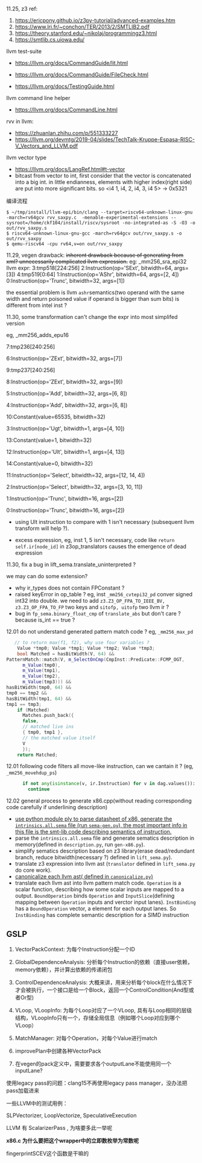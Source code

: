 11.25, z3 ref:

1. https://ericpony.github.io/z3py-tutorial/advanced-examples.htm
2. https://www.lri.fr/~conchon/TER/2013/2/SMTLIB2.pdf
3. https://theory.stanford.edu/~nikolaj/programmingz3.html
4. https://smtlib.cs.uiowa.edu/

llvm test-suite

* https://llvm.org/docs/CommandGuide/lit.html

* https://llvm.org/docs/CommandGuide/FileCheck.html
* https://llvm.org/docs/TestingGuide.html

llvm command line helper

* https://llvm.org/docs/CommandLine.html

rvv in llvm:

* https://zhuanlan.zhihu.com/p/551333227
* https://llvm.org/devmtg/2019-04/slides/TechTalk-Kruppe-Espasa-RISC-V_Vectors_and_LLVM.pdf

llvm vector type

* https://llvm.org/docs/LangRef.html#t-vector
* bitcast from vector to int, first consider that the vector is concatenated into a big int. in little endianness, elements with higher index(right side) are put into more significant bits. so \<i4 1, i4, 2, i4, 3, i4 5\> -> 0x5321

编译流程

```shel
$ ~/tmp/install/llvm-epi/bin/clang --target=riscv64-unknown-linux-gnu -march=rv64gcv rvv_saxpy.c  -menable-experimental-extensions --sysroot=/home/ckf104/install/riscv/sysroot -no-integrated-as -S -O3 -o out/rvv_saxpy.s
$ riscv64-unknown-linux-gnu-gcc -march=rv64gcv out/rvv_saxpy.s -o out/rvv_saxpy
$ qemu-riscv64 -cpu rv64,v=on out/rvv_saxpy

```



11.29, vegen drawback:
~~inherent drawback because of generating from xml? unnecessarily complicated llvm expression.~~
eg: _mm256_sra_epi32
llvm expr:
3:tmp518[224:256]
2:Instruction(op='SExt', bitwidth=64, args=[3])
4:tmp519[0:64]
1:Instruction(op='AShr', bitwidth=64, args=[2, 4])
0:Instruction(op='Trunc', bitwidth=32, args=[1])

the essential problem is llvm `ashr`semantics(two operand with the same width and return poisoned value if operand is bigger than sum bits) is different from intel inst ?



11.30, some transformation can't change the expr into most simplifed version

eg, _mm256_adds_epu16

7:tmp236[240:256]

6:Instruction(op='ZExt', bitwidth=32, args=[7])

9:tmp237[240:256]

8:Instruction(op='ZExt', bitwidth=32, args=[9])

5:Instruction(op='Add', bitwidth=32, args=[6, 8])

4:Instruction(op='Add', bitwidth=32, args=[6, 8])

10:Constant(value=65535, bitwidth=32)

3:Instruction(op='Ugt', bitwidth=1, args=[4, 10])

13:Constant(value=1, bitwidth=32)

12:Instruction(op='Ult', bitwidth=1, args=[4, 13])

14:Constant(value=0, bitwidth=32)

11:Instruction(op='Select', bitwidth=32, args=[12, 14, 4])

2:Instruction(op='Select', bitwidth=32, args=[3, 10, 11])

1:Instruction(op='Trunc', bitwidth=16, args=[2])

0:Instruction(op='Trunc', bitwidth=16, args=[2])

* using Ult instruction to compare with 1 isn't necessary (subsequent llvm transform will help ?).

* excess expression, eg, inst 1, 5 isn't necessary, code like `return self.ir[node_id]` in z3op_translators causes the emergence of dead expression 



11.30, fix a bug in lift_sema.translate_uninterpreted ? 

we may can do some extension?

* why ir_types does not contain FPConstant ?
* raised keyError in op_table ? eg, inst `_mm256_cvtepi32_pd` conver signed int32 into double. we need to add `z3.Z3_OP_FPA_TO_IEEE_BV, z3.Z3_OP_FPA_TO_FP` two keys and `sitofp, uitofp` two llvm ir ?
* bug in `fp_sema.binary_float_cmp` of `translate_abs` but don't care ? because is_int == true ?



12.01 do not understand generated pattern match code ? eg, `_mm256_max_pd`

```cpp	
   // to return max(f1, f2), why use four variables ? 
	Value *tmp0; Value *tmp1; Value *tmp2; Value *tmp3;
    bool Matched = hasBitWidth(V, 64) &&
PatternMatch::match(V, m_SelectOnCmp(CmpInst::Predicate::FCMP_OGT,
      m_Value(tmp0),
      m_Value(tmp1),
      m_Value(tmp2),
      m_Value(tmp3))) &&
hasBitWidth(tmp0, 64) &&
tmp0 == tmp2 &&
hasBitWidth(tmp1, 64) &&
tmp1 == tmp3;
    if (Matched)
      Matches.push_back({
      false,
      // matched live ins
      { tmp0, tmp1 },
      // the matched value itself
      V
      });
    return Matched;
```

12.01 following code filters all move-like instruction, can we cantain it ? (eg, `_mm256_movehdup_ps`)

```python
      if not any(isinstance(v, ir.Instruction) for v in dag.values()):
        continue
```



12.02  general process to generate x86.cpp(without reading corresponding code carefully if  underlining description)

* <u>use python module ply to  parse datasheet of x86, generate the `intrinsics.all.sema` file (run `sema-gen.py`), the most important info in this file is the smt-lib code describing semantics of instruction.</u>
* parse the `intrinsics.all.sema` file and generate sematics description in memory(defined in `description.py`, run `gen-x86.py`).
* simplify sematics description based on z3 library(erase dead/redundant branch, reduce bitwidth(necessary ?) defined in `lift_sema.py`).
* translate z3 expression into llvm ast (`translator` defined in `lift_sema.py` do core work). 
* <u>canonicalize each llvm ast( defined in `canonicalize.py`)</u>
* translate each llvm ast into llvm pattern match code. `Operation` is a scalar function, describing how some scalar inputs are mapped to a output. `BoundOperation`  binds `Operation` and `InputSlice`(defining mapping between `Operation` inputs and verctor input lanes). `InstBinding` has a `BoundOperation` vector, a element for each output lanes. So `InstBinding` has complete semantic description for a SIMD instruction



## GSLP

1. VectorPackContext: 为每个Instruction分配一个ID

2. GlobalDependenceAnalysis: 分析每个Instruction的依赖（直接user依赖，memory依赖），并计算出依赖的传递闭包

3. ControlDependenceAnalysis: 大概来讲，用来分析每个block在什么情况下才会被执行，一个接口是给一个Block，返回一个ControlCondition(And型或者Or型)

4. VLoop, VLoopInfo: 为每个Loop对应了一个VLoop, 具有与Loop相同的层级结构，VLoopInfo只有一个，存储全局信息（例如哪个Loop对应到哪个VLoop）

5. MatchManager: 对每个Operation，对每个Value进行match

   

6. improvePlan中创建各种VectorPack
7. 在vegen的pack定义中，需要要求各个outputLane不能使用同一个inputLane?

使用legacy pass的问题：clang15不再使用legacy pass manager，没办法把pass加载进来

一些LLVM中的测试用例：

SLPVectorizer, LoopVectorize, SpeculativeExecution

LLVM 有 ScalarizerPass , 为啥要多此一举呢

**x86.c 为什么要把这个wrapper中的立即数枚举为常数呢**

fingerprintSCEV这个函数是干嘛的

